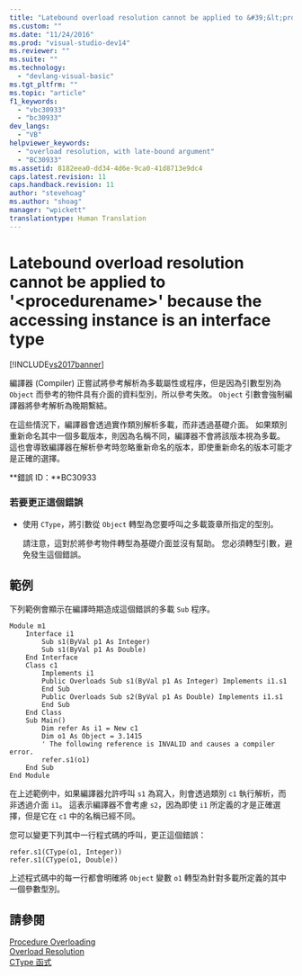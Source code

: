```yaml
---
title: "Latebound overload resolution cannot be applied to &#39;&lt;procedurename&gt;&#39; because the accessing instance is an interface type | Microsoft Docs"
ms.custom: ""
ms.date: "11/24/2016"
ms.prod: "visual-studio-dev14"
ms.reviewer: ""
ms.suite: ""
ms.technology: 
  - "devlang-visual-basic"
ms.tgt_pltfrm: ""
ms.topic: "article"
f1_keywords: 
  - "vbc30933"
  - "bc30933"
dev_langs: 
  - "VB"
helpviewer_keywords: 
  - "overload resolution, with late-bound argument"
  - "BC30933"
ms.assetid: 8182eea0-dd34-4d6e-9ca0-41d8713e9dc4
caps.latest.revision: 11
caps.handback.revision: 11
author: "stevehoag"
ms.author: "shoag"
manager: "wpickett"
translationtype: Human Translation
---
```

# Latebound overload resolution cannot be applied to &#39;&lt;procedurename&gt;&#39; because the accessing instance is an interface type
[!INCLUDE[vs2017banner](../../../csharp/includes/vs2017banner.md)]

編譯器 \(Compiler\) 正嘗試將參考解析為多載屬性或程序，但是因為引數型別為 `Object` 而參考的物件具有介面的資料型別，所以參考失敗。  `Object` 引數會強制編譯器將參考解析為晚期繫結。  
  
 在這些情況下，編譯器會透過實作類別解析多載，而非透過基礎介面。  如果類別重新命名其中一個多載版本，則因為名稱不同，編譯器不會將該版本視為多載。  這也會導致編譯器在解析參考時忽略重新命名的版本，即使重新命名的版本可能才是正確的選擇。  
  
 **錯誤 ID：**BC30933  
  
### 若要更正這個錯誤  
  
-   使用 `CType`，將引數從 `Object` 轉型為您要呼叫之多載簽章所指定的型別。  
  
     請注意，這對於將參考物件轉型為基礎介面並沒有幫助。  您必須轉型引數，避免發生這個錯誤。  
  
## 範例  
 下列範例會顯示在編譯時期造成這個錯誤的多載 `Sub` 程序。  
  
```  
Module m1  
    Interface i1  
        Sub s1(ByVal p1 As Integer)  
        Sub s1(ByVal p1 As Double)  
    End Interface  
    Class c1  
        Implements i1  
        Public Overloads Sub s1(ByVal p1 As Integer) Implements i1.s1  
        End Sub  
        Public Overloads Sub s2(ByVal p1 As Double) Implements i1.s1  
        End Sub  
    End Class  
    Sub Main()  
        Dim refer As i1 = New c1  
        Dim o1 As Object = 3.1415  
        ' The following reference is INVALID and causes a compiler error.  
        refer.s1(o1)   
    End Sub  
End Module  
```  
  
 在上述範例中，如果編譯器允許呼叫 `s1` 為寫入，則會透過類別 `c1` 執行解析，而非透過介面 `i1`。  這表示編譯器不會考慮 `s2`，因為即使 `i1` 所定義的才是正確選擇，但是它在 `c1` 中的名稱已經不同。  
  
 您可以變更下列其中一行程式碼的呼叫，更正這個錯誤：  
  
```  
refer.s1(CType(o1, Integer))  
refer.s1(CType(o1, Double))  
```  
  
 上述程式碼中的每一行都會明確將 `Object` 變數 `o1` 轉型為針對多載所定義的其中一個參數型別。  
  
## 請參閱  
 [Procedure Overloading](../../../visual-basic/programming-guide/language-features/procedures/procedure-overloading.md)   
 [Overload Resolution](../../../visual-basic/programming-guide/language-features/procedures/overload-resolution.md)   
 [CType 函式](../../../visual-basic/language-reference/functions/ctype-function.md)